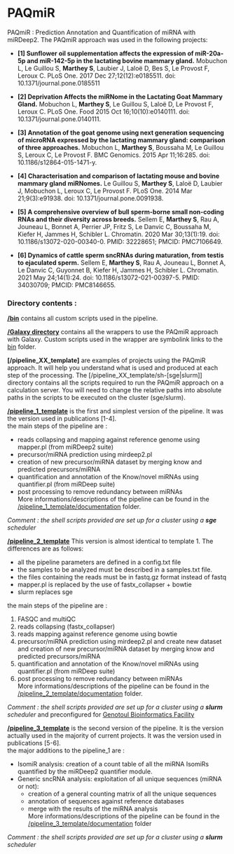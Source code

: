 # PAQmiR
PAQmiR : Prediction Annotation and Quantification of miRNA with miRDeep2.
The PAQmiR approach was used in the following projects:

- **[1] Sunflower oil supplementation affects the expression of miR-20a-5p and miR-142-5p in the lactating bovine mammary gland.**
Mobuchon L, Le Guillou S, **Marthey S**, Laubier J, Laloë D, Bes S, Le Provost F, Leroux C.
PLoS One. 2017 Dec 27;12(12):e0185511. doi: 10.1371/journal.pone.0185511

- **[2] Deprivation Affects the miRNome in the Lactating Goat Mammary Gland.**
Mobuchon L, **Marthey S**, Le Guillou S, Laloë D, Le Provost F, Leroux C.
PLoS One. Food 2015 Oct 16;10(10):e0140111. doi: 10.1371/journal.pone.0140111.

- **[3] Annotation of the goat genome using next generation sequencing of microRNA expressed by the lactating mammary gland: comparison of three approaches.**
Mobuchon L, **Marthey S**, Boussaha M, Le Guillou S, Leroux C, Le Provost F.
BMC Genomics. 2015 Apr 11;16:285. doi: 10.1186/s12864-015-1471-y.

- **[4] Characterisation and comparison of lactating mouse and bovine mammary gland miRNomes.**
Le Guillou S, **Marthey S**, Laloë D, Laubier J, Mobuchon L, Leroux C, Le Provost F.
PLoS One. 2014 Mar 21;9(3):e91938. doi: 10.1371/journal.pone.0091938.

- **[5] A comprehensive overview of bull sperm-borne small non-coding RNAs and their diversity across breeds.**
Sellem E, **Marthey S**, Rau A, Jouneau L, Bonnet A, Perrier JP, Fritz S, Le Danvic C, Boussaha M, Kiefer H, Jammes H, Schibler L.
Chromatin. 2020 Mar 30;13(1):19. doi: 10.1186/s13072-020-00340-0. PMID: 32228651; PMCID: PMC7106649.

- **[6] Dynamics of cattle sperm sncRNAs during maturation, from testis to ejaculated sperm.**
Sellem E, **Marthey S**, Rau A, Jouneau L, Bonnet A, Le Danvic C, Guyonnet B, Kiefer H, Jammes H, Schibler L.
Chromatin. 2021 May 24;14(1):24. doi: 10.1186/s13072-021-00397-5. PMID: 34030709; PMCID: PMC8146655.

### Directory contents :  

**[/bin](bin)** contains all custom scripts used in the pipeline.  

**[/Galaxy directory](Galaxy)** contains all the wrappers to use the PAQmiR approach with Galaxy. Custom scripts used in the wrapper are symbolink links to the [bin](bin) folder.  

**[/pipeline_XX_template]** are examples of projects using the PAQmiR approach. 
It will help you understand what is used and produced at each step of the processing. 
The [/pipeline_XX_template/sh-[sge|slurm]] directory contains all the scripts required to run the PAQmiR approach on a calculation server. 
You will need to change the relative paths into absolute paths in the scripts to be executed on the cluster (sge/slurm). 

**[/pipeline_1_template](pipeline_1_template)** is the first and simplest version of the pipeline. It was the version used in publications [1-4].  
the main steps of the pipeline are :
   * reads collapsing and mapping against reference genome using mapper.pl (from miRDeep2 suite)  
   * precursor/miRNA prediction using mirdeep2.pl  
   * creation of new precursor/miRNA dataset by merging know and predicted precursors/miRNA  
   * quantification and annotation of the Know/novel miRNAs using quantifier.pl (from miRDeep suite)
   * post processing to remove redundancy between miRNAs  
More informations/descriptions of the pipeline can be found in the [/pipeline_1_template/documentation](pipeline_1_template/documentation) folder.  

*Comment : the shell scripts provided are set up for a cluster using a **sge** scheduler*  

**[/pipeline_2_template](pipeline_2_template)** This version is almost identical to template 1. The differences are as follows:
   * all the pipeline parameters are defined in a config.txt file
   * the samples to be analyzed must be described in a samples.txt file.
   * the files containing the reads must be in fastq.gz format instead of fastq
   * mapper.pl is replaced by the use of fastx_collapser + bowtie
   * slurm replaces sge

the main steps of the pipeline are :
   1. FASQC and multiQC 
   2. reads collapsing (fastx_collapser)
   3. reads mapping against reference genome using bowtie 
   4. precursor/miRNA prediction using mirdeep2.pl and create new dataset and creation of new precursor/miRNA dataset by merging know and predicted precursors/miRNA  
   5. quantification and annotation of the Know/novel miRNAs using quantifier.pl (from miRDeep suite)
   6. post processing to remove redundancy between miRNAs  
More informations/descriptions of the pipeline can be found in the [/pipeline_2_template/documentation](pipeline_2_template/documentation) folder.  

*Comment : the shell scripts provided are set up for a cluster using a **slurm** scheduler* and preconfigured for [Genotoul Bioinformatics Facility](http://bioinfo.genotoul.fr/)

**[/pipeline_3_template](pipeline_3_template)** is the second version of the pipeline. It is the version actually used in the majority of current projects. It was the version used in publications [5-6].  
the major additions to the pipeline_1 are :  
   * IsomiR analysis: creation of a count table of all the miRNA IsomiRs quantified by the miRDeep2 quantifier module. 
   * Generic sncRNA analysis: exploitation of all unique sequences (miRNA or not):  
      * creation of a general counting matrix of all the unique sequences  
      * annotation of sequences against reference databases  
      * merge with the results of the miRNA analysis  
More informations/descriptions of the pipeline can be found in the [/pipeline_3_template/documentation](pipeline_3_template/documentation) folder

*Comment : the shell scripts provided are set up for a cluster using a **slurm** scheduler*
